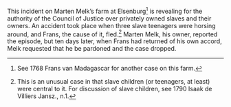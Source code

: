 This incident on Marten Melk’s farm at Elsenburg[^1] is revealing for the authority of the Council of Justice over privately owned slaves and their owners. An accident took place when three slave teenagers were horsing around, and Frans, the cause of it, fled.[^2] Marten Melk, his owner, reported the episode, but ten days later, when Frans had returned of his own accord, Melk requested that he be pardoned and the case dropped.

[^1]: See 1768 Frans van Madagascar for another case on this farm.

[^2]: This is an unusual case in that slave children (or teenagers, at least) were central to it. For discussion of slave children, see 1790 Isaak de Villiers Jansz., n.1.
